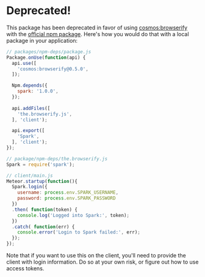 # Deprecated!
This package has been deprecated in favor of using [cosmos:browserify](https://github.com/elidoran/cosmos-browserify) with the [official npm package](https://www.npmjs.com/package/spark). Here's how you would do that with a local package in your application:

```javascript
// packages/npm-deps/package.js
Package.onUse(function(api) {
  api.use([
    'cosmos:browserify@0.5.0',
  ]);

  Npm.depends({
    spark: '1.0.0',
  });
  
  api.addFiles([
    'the.browserify.js',
  ], 'client');

  api.export([
    'Spark',
  ], 'client');
});

```

```js
// package/npm-deps/the.browserify.js
Spark = require('spark');
```

```javascript
// client/main.js
Meteor.startup(function(){
  Spark.login({
    username: process.env.SPARK_USERNAME,
    password: process.env.SPARK_PASSWORD
  })
  .then( function(token) {
    console.log('Logged into Spark:', token);
  })
  .catch( function(err) {
    console.error('Login to Spark failed:', err);
  });
});

```

Note that if you want to use this on the client, you'll need to provide the client with login information. Do so at your own risk, or figure out how to use access tokens.
